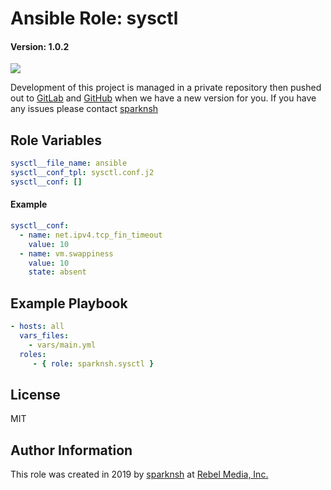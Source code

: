 # Ansible Role: sysctl

#### Version: 1.0.2

[![](https://img.shields.io/badge/role-sparknsh.sysctl-blue.svg)](https://galaxy.ansible.com/sparknsh/sysctl)

Development of this project is managed in a private repository then pushed out to [GitLab](https://gitlab.com/sparknsh/ansible-role-sysctl) and [GitHub](https://github.com/sparknsh/ansible-role-sysctl) when we have a new version for you. If you have any issues please contact [sparknsh](https://www.sparknsh.com/contact?type=issue&name=ansible-role-sysctl)

## Role Variables

```yaml
sysctl__file_name: ansible
sysctl__conf_tpl: sysctl.conf.j2
sysctl__conf: []
```

#### Example

```yaml
sysctl__conf:
  - name: net.ipv4.tcp_fin_timeout
    value: 10
  - name: vm.swappiness
    value: 10
    state: absent
```

## Example Playbook

```yaml
- hosts: all
  vars_files:
    - vars/main.yml
  roles:
     - { role: sparknsh.sysctl }
```

## License

MIT

## Author Information

This role was created in 2019 by [sparknsh](https://www.sparknsh.com) at [Rebel Media, Inc.](https://www.rebelmedia.io/)
